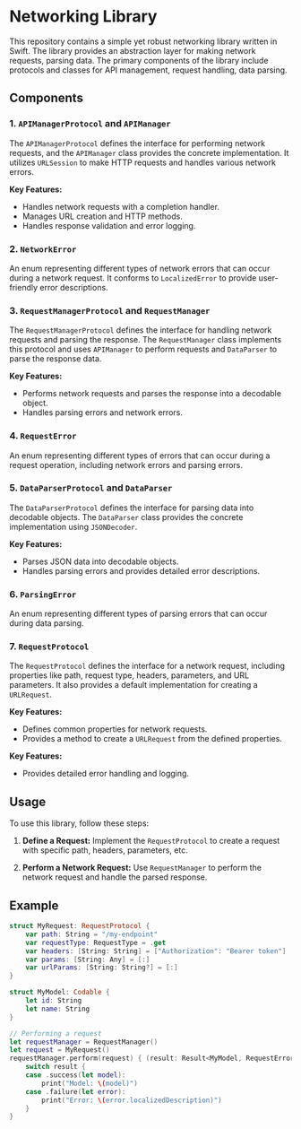 # Networking Library

This repository contains a simple yet robust networking library written in Swift. The library provides an abstraction layer for making network requests, parsing data. The primary components of the library include protocols and classes for API management, request handling, data parsing.

## Components

### 1. `APIManagerProtocol` and `APIManager`

The `APIManagerProtocol` defines the interface for performing network requests, and the `APIManager` class provides the concrete implementation. It utilizes `URLSession` to make HTTP requests and handles various network errors.

**Key Features:**
- Handles network requests with a completion handler.
- Manages URL creation and HTTP methods.
- Handles response validation and error logging.

### 2. `NetworkError`

An enum representing different types of network errors that can occur during a network request. It conforms to `LocalizedError` to provide user-friendly error descriptions.

### 3. `RequestManagerProtocol` and `RequestManager`

The `RequestManagerProtocol` defines the interface for handling network requests and parsing the response. The `RequestManager` class implements this protocol and uses `APIManager` to perform requests and `DataParser` to parse the response data.

**Key Features:**
- Performs network requests and parses the response into a decodable object.
- Handles parsing errors and network errors.

### 4. `RequestError`

An enum representing different types of errors that can occur during a request operation, including network errors and parsing errors.

### 5. `DataParserProtocol` and `DataParser`

The `DataParserProtocol` defines the interface for parsing data into decodable objects. The `DataParser` class provides the concrete implementation using `JSONDecoder`.

**Key Features:**
- Parses JSON data into decodable objects.
- Handles parsing errors and provides detailed error descriptions.

### 6. `ParsingError`

An enum representing different types of parsing errors that can occur during data parsing.

### 7. `RequestProtocol`

The `RequestProtocol` defines the interface for a network request, including properties like path, request type, headers, parameters, and URL parameters. It also provides a default implementation for creating a `URLRequest`.

**Key Features:**
- Defines common properties for network requests.
- Provides a method to create a `URLRequest` from the defined properties.

**Key Features:**
- Provides detailed error handling and logging.

## Usage

To use this library, follow these steps:

1. **Define a Request:**
   Implement the `RequestProtocol` to create a request with specific path, headers, parameters, etc.

2. **Perform a Network Request:**
   Use `RequestManager` to perform the network request and handle the parsed response.

## Example

```swift
struct MyRequest: RequestProtocol {
    var path: String = "/my-endpoint"
    var requestType: RequestType = .get
    var headers: [String: String] = ["Authorization": "Bearer token"]
    var params: [String: Any] = [:]
    var urlParams: [String: String?] = [:]
}

struct MyModel: Codable {
    let id: String
    let name: String
}

// Performing a request
let requestManager = RequestManager()
let request = MyRequest()
requestManager.perform(request) { (result: Result<MyModel, RequestError>) in
    switch result {
    case .success(let model):
        print("Model: \(model)")
    case .failure(let error):
        print("Error: \(error.localizedDescription)")
    }
}
